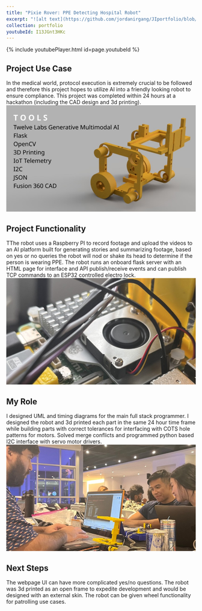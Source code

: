 ```yaml
---
title: "Pixie Rover: PPE Detecting Hospital Robot"
excerpt: "![alt text](https://github.com/jordanirgang/JIportfolio/blob/master/images/gallery.jpg?raw=true)<br/><br/>A personal protection equipment(PPE) detecting robot designed to open and close IoT locks for safety protocol compliance."
collection: portfolio
youtubeId: I13JGnt3HKc
---
```


{% include youtubePlayer.html id=page.youtubeId %}
<br>
## Project Use Case 
In the medical world, protocol execution is extremely crucial to be followed and therefore this project hopes to utilize AI into a friendly looking robot to ensure compliance. This project was completed within 24 hours at a hackathon (including the CAD design and 3d printing).
![](https://github.com/jordanirgang/JIportfolio/blob/master/images/gallery2.jpg?raw=true)

## Project Functionality
TThe robot uses a Raspberry PI to record footage and upload the videos to an AI platform built for generating stories and summarizing footage, based on yes or no queries the robot will nod or shake its head to determine if the person is wearing PPE. The robot runs an onboard flask server with an HTML page for interface and API publish/receive events and can publish TCP commands to an ESP32 controlled electro lock. 
![](https://github.com/jordanirgang/JIportfolio/blob/master/images/gallery3.jpg?raw=true)

## My Role
I designed UML and timing diagrams for the main full stack programmer. I designed the robot and 3d printed each part in the same 24 hour time frame while building parts with correct tolerances for interfacing with COTS hole patterns for motors. Solved merge conflicts and programmed python based I2C interface with servo motor drivers.
![](https://github.com/jordanirgang/JIportfolio/blob/master/images/gallery1.jpg?raw=true)

## Next Steps
The webpage UI can have more complicated yes/no questions.
The robot was 3d printed as an open frame to expedite development and would be designed with an external skin.
The robot can be given wheel functionality for patrolling use cases.
